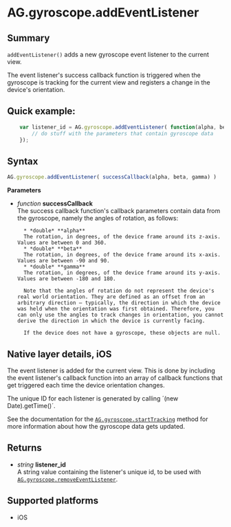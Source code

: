 # AG.gyroscope.addEventListener

## Summary
`addEventListener()` adds a new gyroscope event listener to the current view. 

The event listener's success callback function is triggered when the gyroscope is tracking for the current view and registers a change in the device's orientation.

## Quick example:
```javascript
	var listener_id = AG.gyroscope.addEventListener( function(alpha, beta, gamma) {
		// do stuff with the parameters that contain gyroscope data
	});
```

## Syntax
```javascript
AG.gyroscope.addEventListener( successCallback(alpha, beta, gamma) )
```

**Parameters**

* *function* **successCallback**<br>
    The success callback function's callback parameters contain data from the gyroscope, namely the angles of rotation, as follows:

        * *double* **alpha**
        The rotation, in degrees, of the device frame around its z-axis. Values are between 0 and 360.
        * *double* **beta**
        The rotation, in degrees, of the device frame around its x-axis. Values are between -90 and 90.
        * *double* **gamma**
        The rotation, in degrees, of the device frame around its y-axis. Values are between -180 and 180.

        Note that the angles of rotation do not represent the device's real world orientation. They are defined as an offset from an arbitrary direction — typically, the direction in which the device was held when the orientation was first obtained. Therefore, you can only use the angles to track changes in orientation, you cannot derive the direction in which the device is currently facing.

        If the device does not have a gyroscope, these objects are null.

## Native layer details, iOS

The event listener is added for the current view. This is done by including the event listener's callback function into an array of callback functions that get triggered each time the device orientation changes.

The unique ID for each listener is generated by calling ´(new Date).getTime()´.

See the documentation for the [`AG.gyroscope.startTracking`](startTracking.md) method for more information about how the gyroscope data gets updated.

## Returns 
* *string* **listener_id**<br>
  A string value containing the listener's unique id, to be used with [`AG.gyroscope.removeEventListener`](removeEventListener.md).

## Supported platforms
* iOS